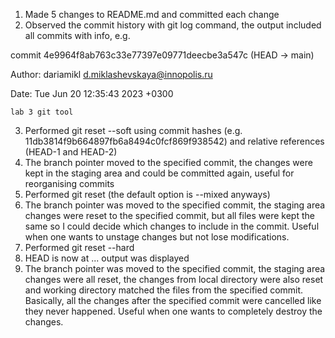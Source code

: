 1. Made 5 changes to README.md and committed each change
2. Observed the commit history with git log command, the output included all commits with info, e.g. 

commit 4e9964f8ab763c33e77397e09771deecbe3a547c (HEAD -> main)

Author: dariamikl <d.miklashevskaya@innopolis.ru>

Date:   Tue Jun 20 12:35:43 2023 +0300

    lab 3 git tool

3. Performed git reset --soft using commit hashes (e.g. 11db3814f9b664897fb6a8494c0fcf869f938542) and relative references (HEAD-1 and HEAD-2)
4. The branch pointer moved to the specified commit, the changes were kept in the staging area and could be committed again, useful for reorganising commits
5. Performed git reset (the default option is --mixed anyways)
6. The branch pointer was moved to the specified commit, the staging area changes were reset to the specified commit, but all files were kept the same so I could decide which changes to include in the 
commit. Useful when one wants to unstage changes but not lose modifications.
7. Performed git reset --hard
8. HEAD is now at ... output was displayed
9. The branch pointer was moved to the specified commit, the staging area changes were all reset, the changes from local directory were also reset and working directory matched the files from the specified 
commit. Basically, all the changes after the specified commit were cancelled like they never happened. Useful when one wants to completely destroy the changes.
